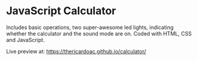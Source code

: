 # JavaScript Calculator

Includes basic operations, two super-awesome led lights, indicating whether the calculator and the sound mode are on.
Coded with HTML, CSS and JavaScript.

Live preview at: https://thericardoac.github.io/calculator/
